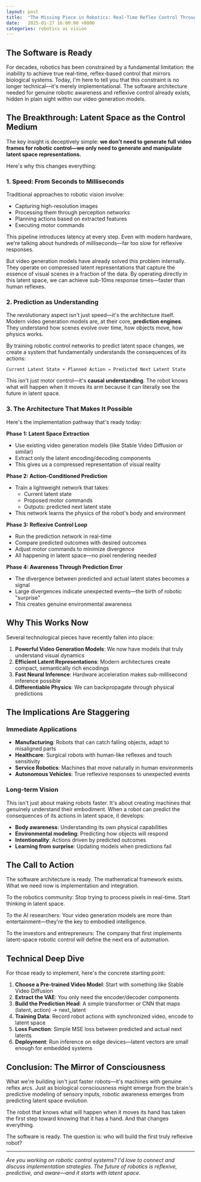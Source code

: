 ```yaml
---
layout: post
title:  "The Missing Piece in Robotics: Real-Time Reflex Control Through Latent Space Prediction"
date:   2025-01-27 16:00:00 +0000
categories: robotics ai vision
---
```


## The Software is Ready

For decades, robotics has been constrained by a fundamental limitation: the inability to achieve true real-time, reflex-based control that mirrors biological systems. Today, I'm here to tell you that this constraint is no longer technical—it's merely implementational. The software architecture needed for genuine robotic awareness and reflexive control already exists, hidden in plain sight within our video generation models.

## The Breakthrough: Latent Space as the Control Medium

The key insight is deceptively simple: **we don't need to generate full video frames for robotic control—we only need to generate and manipulate latent space representations.**

Here's why this changes everything:

### 1. Speed: From Seconds to Milliseconds

Traditional approaches to robotic vision involve:
- Capturing high-resolution images
- Processing them through perception networks
- Planning actions based on extracted features
- Executing motor commands

This pipeline introduces latency at every step. Even with modern hardware, we're talking about hundreds of milliseconds—far too slow for reflexive responses.

But video generation models have already solved this problem internally. They operate on compressed latent representations that capture the essence of visual scenes in a fraction of the data. By operating directly in this latent space, we can achieve sub-10ms response times—faster than human reflexes.

### 2. Prediction as Understanding

The revolutionary aspect isn't just speed—it's the architecture itself. Modern video generation models are, at their core, **prediction engines**. They understand how scenes evolve over time, how objects move, how physics works.

By training robotic control networks to predict latent space changes, we create a system that fundamentally understands the consequences of its actions:

```
Current Latent State + Planned Action → Predicted Next Latent State
```

This isn't just motor control—it's **causal understanding**. The robot knows what will happen when it moves its arm because it can literally see the future in latent space.

### 3. The Architecture That Makes It Possible

Here's the implementation pathway that's ready today:

**Phase 1: Latent Space Extraction**
- Use existing video generation models (like Stable Video Diffusion or similar)
- Extract only the latent encoding/decoding components
- This gives us a compressed representation of visual reality

**Phase 2: Action-Conditioned Prediction**
- Train a lightweight network that takes:
  - Current latent state
  - Proposed motor commands
  - Outputs: predicted next latent state
- This network learns the physics of the robot's body and environment

**Phase 3: Reflexive Control Loop**
- Run the prediction network in real-time
- Compare predicted outcomes with desired outcomes
- Adjust motor commands to minimize divergence
- All happening in latent space—no pixel rendering needed

**Phase 4: Awareness Through Prediction Error**
- The divergence between predicted and actual latent states becomes a signal
- Large divergences indicate unexpected events—the birth of robotic "surprise"
- This creates genuine environmental awareness

## Why This Works Now

Several technological pieces have recently fallen into place:

1. **Powerful Video Generation Models**: We now have models that truly understand visual dynamics
2. **Efficient Latent Representations**: Modern architectures create compact, semantically rich encodings
3. **Fast Neural Inference**: Hardware acceleration makes sub-millisecond inference possible
4. **Differentiable Physics**: We can backpropagate through physical predictions

## The Implications Are Staggering

### Immediate Applications

- **Manufacturing**: Robots that can catch falling objects, adapt to misaligned parts
- **Healthcare**: Surgical robots with human-like reflexes and touch sensitivity
- **Service Robotics**: Machines that move naturally in human environments
- **Autonomous Vehicles**: True reflexive responses to unexpected events

### Long-term Vision

This isn't just about making robots faster. It's about creating machines that genuinely understand their embodiment. When a robot can predict the consequences of its actions in latent space, it develops:

- **Body awareness**: Understanding its own physical capabilities
- **Environmental modeling**: Predicting how objects will respond
- **Intentionality**: Actions driven by predicted outcomes
- **Learning from surprise**: Updating models when predictions fail

## The Call to Action

The software architecture is ready. The mathematical framework exists. What we need now is implementation and integration.

To the robotics community: Stop trying to process pixels in real-time. Start thinking in latent space.

To the AI researchers: Your video generation models are more than entertainment—they're the key to embodied intelligence.

To the investors and entrepreneurs: The company that first implements latent-space robotic control will define the next era of automation.

## Technical Deep Dive

For those ready to implement, here's the concrete starting point:

1. **Choose a Pre-trained Video Model**: Start with something like Stable Video Diffusion
2. **Extract the VAE**: You only need the encoder/decoder components
3. **Build the Prediction Head**: A simple transformer or CNN that maps (latent, action) → next_latent
4. **Training Data**: Record robot actions with synchronized video, encode to latent space
5. **Loss Function**: Simple MSE loss between predicted and actual next latents
6. **Deployment**: Run inference on edge devices—latent vectors are small enough for embedded systems

## Conclusion: The Mirror of Consciousness

What we're building isn't just faster robots—it's machines with genuine reflex arcs. Just as biological consciousness might emerge from the brain's predictive modeling of sensory inputs, robotic awareness emerges from predicting latent space evolution.

The robot that knows what will happen when it moves its hand has taken the first step toward knowing that it has a hand. And that changes everything.

The software is ready. The question is: who will build the first truly reflexive robot?

---

*Are you working on robotic control systems? I'd love to connect and discuss implementation strategies. The future of robotics is reflexive, predictive, and aware—and it starts with latent space.*
